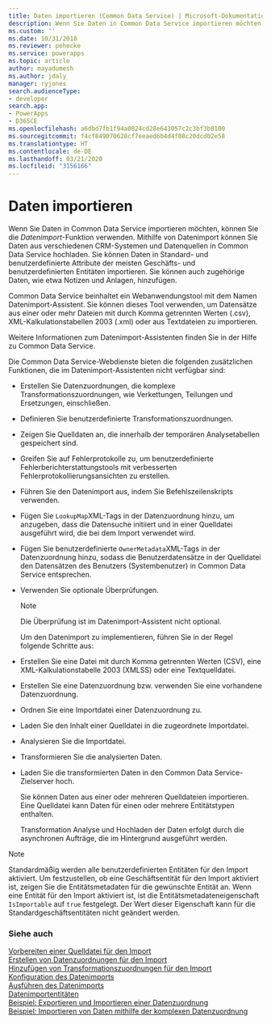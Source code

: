 ```yaml
---
title: Daten importieren (Common Data Service) | Microsoft-Dokumentation
description: Wenn Sie Daten in Common Data Service importieren möchten, können Sie die *Datenimport*-Funktion verwenden. Mithilfe von Datenimport können Sie Daten aus verschiedenen CRM-Systemen und Datenquellen in Common Data Service hochladen
ms.custom: ''
ms.date: 10/31/2018
ms.reviewer: pehecke
ms.service: powerapps
ms.topic: article
author: mayadumesh
ms.author: jdaly
manager: ryjones
search.audienceType:
- developer
search.app:
- PowerApps
- D365CE
ms.openlocfilehash: a6dbd7fb1f94a0824cd28e643057c2c3bf3b8100
ms.sourcegitcommit: f4cf849070628cf7eeaed6b4d4f08c20dcd02e58
ms.translationtype: HT
ms.contentlocale: de-DE
ms.lasthandoff: 03/21/2020
ms.locfileid: "3156166"
---
```

# <a name="import-data"></a>Daten importieren

<!--
Was Mike Carter


https://docs.microsoft.com/dynamics365/customer-engagement/developer/import-data



This should be the generic high-level content to support either web api or org service

Should there be a separate topic for organization service and Web API?
All these functions & actions exist:

RetrieveParsedDataImportFile Function
https://docs.microsoft.com/dynamics365/customer-engagement/web-api/retrieveparseddataimportfile?view=dynamics-ce-odata-9
GetDistinctValuesImportFile Function
https://docs.microsoft.com/dynamics365/customer-engagement/web-api/getdistinctvaluesimportfile?view=dynamics-ce-odata-9
ParseImport Function
https://docs.microsoft.com/dynamics365/customer-engagement/web-api/parseimport?view=dynamics-ce-odata-9
TransformImport Action
https://docs.microsoft.com/dynamics365/customer-engagement/web-api/transformimport?view=dynamics-ce-odata-9
ImportRecordsImport Action
https://docs.microsoft.com/dynamics365/customer-engagement/web-api/importrecordsimport?view=dynamics-ce-odata-9
ExportMappingsImportMap Action
https://docs.microsoft.com/dynamics365/customer-engagement/web-api/exportmappingsimportmap?view=dynamics-ce-odata-9
ImportMappingsImportMap Action
https://docs.microsoft.com/dynamics365/customer-engagement/web-api/importmappingsimportmap?view=dynamics-ce-odata-9

Or should the core general content simply include both?

-->
Wenn Sie Daten in Common Data Service importieren möchten, können Sie die *Datenimport*-Funktion verwenden. Mithilfe von Datenimport können Sie Daten aus verschiedenen CRM-Systemen und Datenquellen in Common Data Service hochladen. Sie können Daten in Standard- und benutzerdefinierte Attribute der meisten Geschäfts- und benutzerdefinierten Entitäten importieren. Sie können auch zugehörige Daten, wie etwa Notizen und Anlagen, hinzufügen.  
  
Common Data Service beinhaltet ein Webanwendungstool mit dem Namen Datenimport-Assistent. Sie können dieses Tool verwenden, um Datensätze aus einer oder mehr Dateien mit durch Komma getrennten Werten (.csv), XML-Kalkulationstabellen 2003 (.xml) oder aus Textdateien zu importieren.  
  
 Weitere Informationen zum Datenimport-Assistenten finden Sie in der Hilfe zu Common Data Service.  
  
 Die Common Data Service-Webdienste bieten die folgenden zusätzlichen Funktionen, die im Datenimport-Assistenten nicht verfügbar sind:  
  
- Erstellen Sie Datenzuordnungen, die komplexe Transformationszuordnungen, wie Verkettungen, Teilungen und Ersetzungen, einschließen.  
  
- Definieren Sie benutzerdefinierte Transformationszuordnungen.  
  
- Zeigen Sie Quelldaten an, die innerhalb der temporären Analysetabellen gespeichert sind.  
  
- Greifen Sie auf Fehlerprotokolle zu, um benutzerdefinierte Fehlerberichterstattungstools mit verbesserten Fehlerprotokollierungsansichten zu erstellen.  
  
- Führen Sie den Datenimport aus, indem Sie Befehlszeilenskripts verwenden.  
  
- Fügen Sie `LookupMap`XML-Tags in der Datenzuordnung hinzu, um anzugeben, dass die Datensuche initiiert und in einer Quelldatei ausgeführt wird, die bei dem Import verwendet wird.  
  
- Fügen Sie benutzerdefinierte `OwnerMetadata`XML-Tags in der Datenzuordnung hinzu, sodass die Benutzerdatensätze in der Quelldatei den Datensätzen des Benutzers (Systembenutzer) in Common Data Service entsprechen.  
  
- Verwenden Sie optionale Überprüfungen.  
  
  > [!NOTE]
  >  Die Überprüfung ist im Datenimport-Assistent nicht optional.  
  
  Um den Datenimport zu implementieren, führen Sie in der Regel folgende Schritte aus:  
  
- Erstellen Sie eine Datei mit durch Komma getrennten Werten (CSV), eine XML-Kalkulationstabelle 2003 (XMLSS) oder eine Textquelldatei.  
  
- Erstellen Sie eine Datenzuordnung bzw. verwenden Sie eine vorhandene Datenzuordnung.  
  
- Ordnen Sie eine Importdatei einer Datenzuordnung zu.  
  
- Laden Sie den Inhalt einer Quelldatei in die zugeordnete Importdatei.  
  
- Analysieren Sie die Importdatei.  
  
- Transformieren Sie die analysierten Daten.  
  
- Laden Sie die transformierten Daten in den Common Data Service-Zielserver hoch.  
  
  Sie können Daten aus einer oder mehreren Quelldateien importieren. Eine Quelldatei kann Daten für einen oder mehrere Entitätstypen enthalten.  
  
  Transformation Analyse und Hochladen der Daten erfolgt durch die asynchronen Aufträge, die im Hintergrund ausgeführt werden.  
  
> [!NOTE]
>  Standardmäßig werden alle benutzerdefinierten Entitäten für den Import aktiviert. Um festzustellen, ob eine Geschäftsentität für den Import aktiviert ist, zeigen Sie die Entitätsmetadaten für die gewünschte Entität an. Wenn eine Entität für den Import aktiviert ist, ist die Entitätsmetadateneigenschaft `IsImportable` auf `true` festgelegt. Der Wert dieser Eigenschaft kann für die Standardgeschäftsentitäten nicht geändert werden. <!--[!INCLUDE[metadata_browser](../includes/metadata-browser.md)]-->  


### <a name="see-also"></a>Siehe auch

[Vorbereiten einer Quelldatei für den Import](prepare-source-files-import.md)<br />
[Erstellen von Datenzuordnungen für den Import](create-data-maps-for-import.md)<br />
[Hinzufügen von Transformationszuordnungen für den Import](add-transformation-mappings-import.md)<br />
[Konfiguration des Datenimports](configure-data-import.md)<br />
[Ausführen des Datenimports](run-data-import.md)<br />
[Datenimportentitäten](data-import-entities.md)<br />
[Beispiel: Exportieren und Importieren einer Datenzuordnung](org-service/samples/export-import-data-map.md)<br />
[Beispiel: Importieren von Daten mithilfe der komplexen Datenzuordnung](org-service/samples/import-data-complex-data-map.md)<br />

